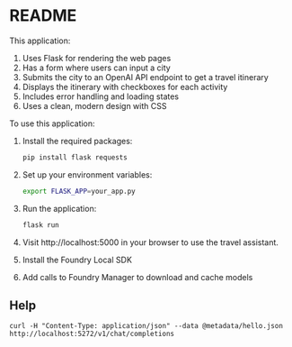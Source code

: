 # README

This application:

1. Uses Flask for rendering the web pages
2. Has a form where users can input a city
3. Submits the city to an OpenAI API endpoint to get a travel itinerary
4. Displays the itinerary with checkboxes for each activity
5. Includes error handling and loading states
6. Uses a clean, modern design with CSS

To use this application:

1. Install the required packages:
   ```bash
   pip install flask requests
   ```

2. Set up your environment variables:
   ```bash
   export FLASK_APP=your_app.py
   ```

3. Run the application:
   ```bash
   flask run
   ```

4. Visit http://localhost:5000 in your browser to use the travel assistant.

5. Install the Foundry Local SDK
   
6. Add calls to Foundry Manager to download and cache models

## Help

```
curl -H "Content-Type: application/json" --data @metadata/hello.json http://localhost:5272/v1/chat/completions
```